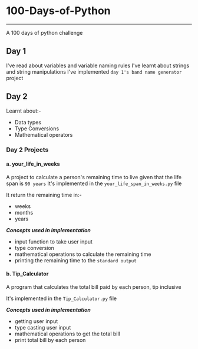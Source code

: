 # 100-Days-of-Python

---

A 100 days of python challenge

## Day 1

I've read about variables and variable naming rules
I've learnt about strings and string manipulations
I've implemented `day 1's band name generator` project

## Day 2

Learnt about:-

- Data types
- Type Conversions
- Mathematical operators

### Day 2 Projects

#### a. your_life_in_weeks

A project to calculate a person's remaining time to live given that the life span is `90 years`
It's implemented in the `your_life_span_in_weeks.py` file

It return the remaining time in:-

- weeks
- months
- years

***Concepts used in implementation***

- input function to take user input
- type conversion
- mathematical operations to calculate the remaining time
- printing the remaining time to the `standard output`

#### b. Tip_Calculator

A program that calculates the total bill paid by each person, tip inclusive

It's implemented in the `Tip_Calculator.py` file

***Concepts used in implementation***

- getting user input
- type casting user input
- mathematical operations to get the total bill
- print total bill by each person